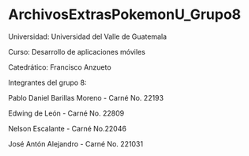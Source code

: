 # ArchivosExtrasPokemonU_Grupo8

Universidad: Universidad del Valle de Guatemala

Curso: Desarrollo de aplicaciones móviles

Catedrático: Francisco Anzueto

Integrantes del grupo 8:

Pablo Daniel Barillas Moreno - Carné No. 22193

Edwing de León - Carné No. 22809

Nelson Escalante - Carné No.22046

José Antón Alejandro - Carné No. 221031
